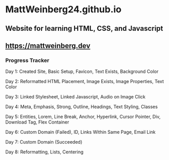 ﻿# MattWeinberg24.github.io
## Website for learning HTML, CSS, and Javascript
## https://mattweinberg.dev

### Progress Tracker
Day 1: Created Site, Basic Setup, Favicon, Text Exists, Background Color

Day 2: Reformatted HTML Placement, Image Exists, Image Properties, Text Color

Day 3: Linked Stylesheet, Linked Javascript, Audio on Image Click

Day 4: Meta, Emphasis, Strong, Outline, Headings, Text Styling, Classes

Day 5: Entities, Lorem, Line Break, Anchor, Hyperlink, Cursor Pointer, Div, Download Tag, Flex Container

Day 6: Custom Domain (Failed), ID, Links Within Same Page, Email Link

Day 7: Custom Domain (Succeeded)

Day 8: Reformatting, Lists, Centering
